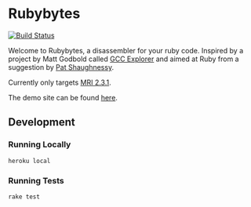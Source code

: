 Rubybytes
=====================================

[![Build Status](https://travis-ci.org/jkeam/rubybytes.svg?branch=master)](https://travis-ci.org/jkeam/rubybytes)

Welcome to Rubybytes, a disassembler for your ruby code. Inspired by a project by Matt Godbold called [GCC Explorer](https://github.com/mattgodbolt/gcc-explorer) and aimed at Ruby from a suggestion by [Pat Shaughnessy](http://patshaughnessy.net/).

Currently only targets [MRI 2.3.1](https://www.ruby-lang.org/en/news/2016/04/26/ruby-2-3-1-released/).

The demo site can be found [here](http://rubybytes.io/).

## Development

### Running Locally
`heroku local`

### Running Tests
`rake test`
